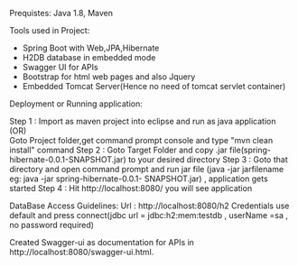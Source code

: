 Prequistes: Java 1.8, Maven

Tools used in Project:

- Spring Boot with Web,JPA,Hibernate
- H2DB database in embedded mode
- Swagger UI for APIs
- Bootstrap for html web pages and also Jquery
- Embedded Tomcat Server(Hence no need of tomcat servlet container)

Deployment or Running application:

  Step 1 : Import as maven project into eclipse and run as java application (OR)                                   
  	   Goto Project folder,get command prompt console and type "mvn clean install" command
  Step 2 : Goto Target Folder and copy .jar file(spring-hibernate-0.0.1-SNAPSHOT.jar) to your desired directory
  Step 3 : Goto that directory and open command prompt and run jar file (java -jar jarfilename  eg: java -jar spring-hibernate-0.0.1-		   SNAPSHOT.jar) , application gets started
  Step 4 : Hit http://localhost:8080/ you will see application

  
DataBase Access Guidelines:
   Url : http://localhost:8080/h2
   Credentials use default and press connect(jdbc url = jdbc:h2:mem:testdb , userName =sa , no password required)
   
Created Swagger-ui as documentation for APIs in  http://localhost:8080/swagger-ui.html.
